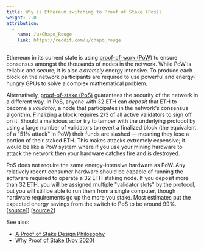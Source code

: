 ```yaml
---
title: Why is Ethereum switching to Proof of Stake (Pos)?
weight: 2.0
attribution:
  -
    name: /u/Chapo_Rouge
    link: https://reddit.com/u/chapo_rouge
---
```


Ethereum in its current state is using [proof-of-work (PoW)](https://www.youtube.com/watch?v=3EUAcxhuoU4) to ensure consensus amongst the thousands of nodes in the network. While PoW is reliable and secure, it is also _extremely_ energy intensive. To produce each block on the network participants are required to use powerful and energy-hungry GPUs to solve a complex mathematical problem.

Alternatively, [proof-of-stake (PoS)](https://www.youtube.com/watch?v=psKDXvXdr7k) guarantees the security of the network in a different way. In PoS, anyone with 32 ETH can _deposit_ that ETH to become a _validator_, a node that participates in the network's consensus algorithm. Finalizing a block requires 2/3 of all active validators to sign off on it. Should a malicious actor try to tamper with the underlying protocol by using a large number of validators to revert a finalized block (the equivalent of a "51% attack" in PoW) their funds are slashed — meaning they lose a portion of their staked ETH. This makes attacks extremely expensive; it would be like a PoW system where if you use your mining hardware to attack the network then your hardware catches fire and is destroyed.

PoS does not require the same energy-intensive hardware as PoW. Any relatively recent consumer hardware should be capable of running the software required to operate a 32 ETH staking node. If you deposit more than 32 ETH, you will be assigned multiple "validator slots" by the protocol, but you will still be able to run them from a single computer, though hardware requirements go up the more you stake. Most estimates put the expected energy savings from the switch to PoS to be around 99%. [[source1](https://spectrum.ieee.org/computing/networks/ethereum-plans-to-cut-its-absurd-energy-consumption-by-99-percent)] [[source2](https://twitter.com/sigp_io/status/1374979655782989824)]

See also:

* [A Proof of Stake Design Philosophy](https://medium.com/@VitalikButerin/a-proof-of-stake-design-philosophy-506585978d51)
* [Why Proof of Stake (Nov 2020)](https://vitalik.ca/general/2020/11/06/pos2020.html)

